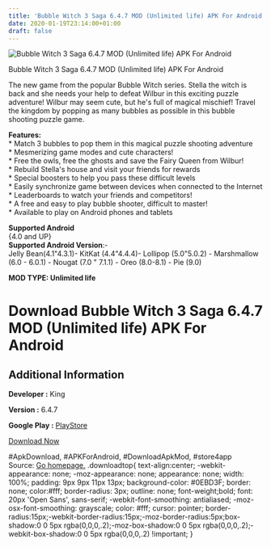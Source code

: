 ```yaml
---
title: 'Bubble Witch 3 Saga 6.4.7 MOD (Unlimited life) APK For Android'
date: 2020-01-19T23:14:00+01:00
draft: false
---
```


![Bubble Witch 3 Saga 6.4.7 MOD (Unlimited life) APK For Android](https://i1.wp.com/apkhome.net/wp-content/uploads/2020/01/Bubble-Witch-3-Saga-6.4.7-MOD-Unlimited-life.png "Bubble Witch 3 Saga 6.4.7 MOD (Unlimited life) APK For Android")

  

Bubble Witch 3 Saga 6.4.7 MOD (Unlimited life) APK For Android

The new game from the popular Bubble Witch series. Stella the witch is back and she needs your help to defeat Wilbur in this exciting puzzle adventure! Wilbur may seem cute, but he's full of magical mischief! Travel the kingdom by popping as many bubbles as possible in this bubble shooting puzzle game.

**Features:**  
\* Match 3 bubbles to pop them in this magical puzzle shooting adventure  
\* Mesmerizing game modes and cute characters!  
\* Free the owls, free the ghosts and save the Fairy Queen from Wilbur!  
\* Rebuild Stella's house and visit your friends for rewards  
\* Special boosters to help you pass these difficult levels  
\* Easily synchronize game between devices when connected to the Internet  
\* Leaderboards to watch your friends and competitors!  
\* A free and easy to play bubble shooter, difficult to master!  
\* Available to play on Android phones and tablets

**Supported Android**  
{4.0 and UP}  
**Supported Android Version**:-  
Jelly Bean(4.1"4.3.1)- KitKat (4.4"4.4.4)- Lollipop (5.0"5.0.2) - Marshmallow (6.0 - 6.0.1) - Nougat (7.0 " 7.1.1) - Oreo (8.0-8.1) - Pie (9.0)

**MOD TYPE: Unlimited life**

Download Bubble Witch 3 Saga 6.4.7 MOD (Unlimited life) APK For Android
=======================================================================

Additional Information
----------------------

**Developer :** King

**Version :** 6.4.7

**Google Play :** [PlayStore](https://play.google.com/store/apps/details?id=com.king.bubblewitch3)

  

[Download Now](https://store4app.co/post/bubble-witch-3-saga-6-4-7-mod-unlimited-life-apk-for-android_1579460506)

  
#ApkDownload, #APKForAndroid, #DownloadApkMod, #store4app  
Source: [Go homepage.](https://store4app.co/post/bubble-witch-3-saga-6-4-7-mod-unlimited-life-apk-for-android_1579460506) .downloadtop{ text-align:center; -webkit-appearance: none; -moz-appearance: none; appearance: none; width: 100%; padding: 9px 9px 11px 13px; background-color: #0EBD3F; border: none; color:#fff; border-radius: 3px; outline: none; font-weight;bold; font: 20px 'Open Sans', sans-serif; -webkit-font-smoothing: antialiased; -moz-osx-font-smoothing: grayscale; color: #fff; cursor: pointer; border-radius:15px;-webkit-border-radius:15px;-moz-border-radius:5px;box-shadow:0 0 5px rgba(0,0,0,.2);-moz-box-shadow:0 0 5px rgba(0,0,0,.2);-webkit-box-shadow:0 0 5px rgba(0,0,0,.2) !important; }
